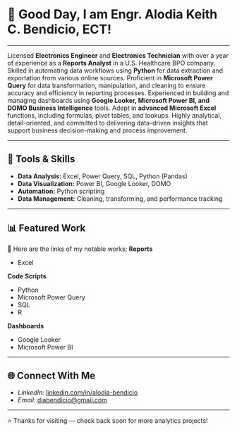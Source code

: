 # 👋 Good Day, I am Engr. Alodia Keith C. Bendicio, ECT!

<hr>
<p align = “justify”>
Licensed <b>Electronics Engineer</b> and <b>Electronics Technician</b> with over a year of experience as a <b>Reports Analyst</b> in a U.S. Healthcare BPO company. Skilled in automating data workflows using <b>Python</b> for data extraction and exportation from various online sources. Proficient in <b>Microsoft Power Query</b> for data transformation, manipulation, and cleaning to ensure accuracy and efficiency in reporting processes. Experienced in building and managing dashboards using <b>Google Looker, Microsoft Power BI, and DOMO Business Intelligence</b> tools. Adept in <b>advanced Microsoft Excel</b> functions, including formulas, pivot tables, and lookups. Highly analytical, detail-oriented, and committed to delivering data-driven insights that support business decision-making and process improvement. 
</p>

---

## 🧰 Tools & Skills
- **Data Analysis:** Excel, Power Query, SQL, Python (Pandas)
- **Data Visualization:** Power BI, Google Looker, DOMO
- **Automation:** Python scripting
- **Data Management:** Cleaning, transforming, and performance tracking

---

## 📊 Featured Work
🧩 Here are the links of my notable works:
**Reports**
- Excel
  
**Code Scripts**
- Python
- Microsoft Power Query
- SQL
- R
  
**Dashboards**
- Google Looker
- Microsoft Power BI
 

---

## 🌐 Connect With Me
- *LinkedIn:* [linkedin.com/in/alodia-bendicio](https://www.linkedin.com/in/alodia-keith-bendicio-ece-ect-9ba244257/)
- *Email:* [diabendicio@gmail.com](mailto:diabendicio@gmail.com)

---

⭐ Thanks for visiting — check back soon for more analytics projects!

